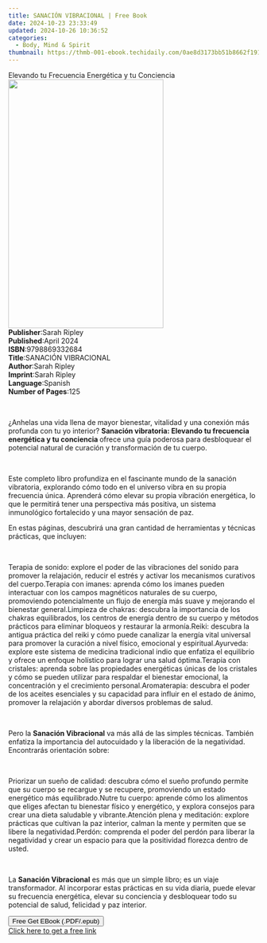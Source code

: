 ```yaml
---
title: SANACIÓN VIBRACIONAL | Free Book
date: 2024-10-23 23:33:49
updated: 2024-10-26 10:36:52
categories:
  - Body, Mind & Spirit
thumbnail: https://thmb-001-ebook.techidaily.com/0ae8d3173bb51b8662f191bb6e3f7477d588b8f90544b8f32bb50cfa3a399867.jpg
---
```

<main id="book-container">
  <div class="flex flex-col">
    <div class="book-brief flex-1 py-6 px-4 sm:p-6 md:py-10 md:px-8">
      <!-- brief-->
      <div class="book-brief-main">
        Elevando tu Frecuencia Energética y tu Conciencia
      </div>
    </div>
    <div
      class="book-meta-info flex-1 grid gap-4 col-start-1 col-end-3 row-start-1 sm:mb-6 sm:grid-cols-4 lg:gap-6 lg:col-start-2 lg:row-end-6 lg:row-span-6 lg:mb-0"
    >
      <div
        class="book-meta-info-left place-content-center mt-4 p-4 text-sm leading-6 col-start-2 col-span-2 dark:text-slate-400"
      >
        <img
          class="w-full h-500 object-cover rounded-lg sm:h-255 sm:col-span-2 lg:col-span-full"
          src="https://img-001-ebook.techidaily.com/409be5750b8850f0650fec5624e39a194a078cc9222c4e0b10860ab78c81492a.jpg"
          alt=""
          width="312"
          height="500"
        />
      </div>
      <div
        class="book-meta-info-right mt-2 col-start-1 row-start-2 col-span-3 self-center"
      >
        <!-- meta data  -->
        <div class="flex flex-col px-4 md:px-8">
          <div class="flex-1">
            <strong>Publisher</strong>:<span class="px-2">Sarah Ripley</span>
          </div>
          <div class="flex-1">
            <strong>Published</strong>:<span class="px-2">April 2024</span>
          </div>
          <div class="flex-1">
            <strong>ISBN</strong>:<span class="px-2">9798869332684</span>
          </div>
          <div class="flex-1">
            <strong>Title</strong>:<span class="px-2"
              >SANACIÓN VIBRACIONAL</span
            >
          </div>
          <div class="flex-1">
            <strong>Author</strong>:<span class="px-2">Sarah Ripley</span>
          </div>
          <div class="flex-1">
            <strong>Imprint</strong>:<span class="px-2">Sarah Ripley</span>
          </div>
          <div class="flex-1">
            <strong>Language</strong>:<span class="px-2">Spanish</span>
          </div>
          <div class="flex-1">
            <strong>Number of Pages</strong>:<span class="px-2">125</span>
          </div>
        </div>
      </div>
    </div>
    <div class="book-description flex-1 py-6 px-4 sm:p-6 md:py-10 md:px-8">
      <div class="book-description-main">
        <div accordion-content="" id="description">
          <p><br /></p>
          <p>
            ¿Anhelas una vida llena de mayor bienestar, vitalidad y una conexión
            más profunda con tu yo interior?
            <strong
              >Sanación vibratoria: Elevando tu frecuencia energética y tu
              conciencia </strong
            >ofrece una guía poderosa para desbloquear el potencial natural de
            curación y transformación de tu cuerpo.
          </p>
          <p><br /></p>
          <p>
            Este completo libro profundiza en el fascinante mundo de la sanación
            vibratoria, explorando cómo todo en el universo vibra en su propia
            frecuencia única. Aprenderá cómo elevar su propia vibración
            energética, lo que le permitirá tener una perspectiva más positiva,
            un sistema inmunológico fortalecido y una mayor sensación de paz.
          </p>
          <p>
            En estas páginas, descubrirá una gran cantidad de herramientas y
            técnicas prácticas, que incluyen:
          </p>
          <p><br /></p>
          Terapia de sonido: explore el poder de las vibraciones del sonido para
          promover la relajación, reducir el estrés y activar los mecanismos
          curativos del cuerpo.Terapia con imanes: aprenda cómo los imanes
          pueden interactuar con los campos magnéticos naturales de su cuerpo,
          promoviendo potencialmente un flujo de energía más suave y mejorando
          el bienestar general.Limpieza de chakras: descubra la importancia de
          los chakras equilibrados, los centros de energía dentro de su cuerpo y
          métodos prácticos para eliminar bloqueos y restaurar la armonía.Reiki:
          descubra la antigua práctica del reiki y cómo puede canalizar la
          energía vital universal para promover la curación a nivel físico,
          emocional y espiritual.Ayurveda: explore este sistema de medicina
          tradicional indio que enfatiza el equilibrio y ofrece un enfoque
          holístico para lograr una salud óptima.Terapia con cristales: aprenda
          sobre las propiedades energéticas únicas de los cristales y cómo se
          pueden utilizar para respaldar el bienestar emocional, la
          concentración y el crecimiento personal.Aromaterapia: descubra el
          poder de los aceites esenciales y su capacidad para influir en el
          estado de ánimo, promover la relajación y abordar diversos problemas
          de salud.
          <p><br /></p>
          <p>
            Pero la <strong>Sanación Vibracional</strong> va más allá de las
            simples técnicas. También enfatiza la importancia del autocuidado y
            la liberación de la negatividad. Encontrarás orientación sobre:
          </p>
          <p><br /></p>
          Priorizar un sueño de calidad: descubra cómo el sueño profundo permite
          que su cuerpo se recargue y se recupere, promoviendo un estado
          energético más equilibrado.Nutre tu cuerpo: aprende cómo los alimentos
          que eliges afectan tu bienestar físico y energético, y explora
          consejos para crear una dieta saludable y vibrante.Atención plena y
          meditación: explore prácticas que cultivan la paz interior, calman la
          mente y permiten que se libere la negatividad.Perdón: comprenda el
          poder del perdón para liberar la negatividad y crear un espacio para
          que la positividad florezca dentro de usted.
          <p><br /></p>
          <p>
            La <strong>Sanación Vibracional</strong> es más que un simple libro;
            es un viaje transformador. Al incorporar estas prácticas en su vida
            diaria, puede elevar su frecuencia energética, elevar su conciencia
            y desbloquear todo su potencial de salud, felicidad y paz interior.
          </p>
        </div>
        <div class="accordion-fader"></div>
      </div>
    </div>
    <div class="book-excerpts flex-1 py-6 px-4 sm:p-6 md:py-10 md:px-8"></div>
    <div
      class="book-about-author flex-1 py-6 px-4 sm:p-6 md:py-10 md:px-8"
    ></div>
    <div class="book-free-get flex-1 py-6 px-4 sm:p-6 md:py-10 md:px-8">
      <button
        id="btn-free-get"
        class="bg-blue-500 hover:bg-blue-700 text-white font-bold py-2 px-4 rounded"
      >
        Free Get EBook (.PDF/.epub)
      </button>
      <div id="countdown-display" class="px-2 text-lg mt-2"></div>
      <a
        id="free-link"
        class="hidden bg-blue-500 hover:bg-blue-700 text-white font-bold py-2 px-4 rounded"
        href="https://www.ebooks.com/en-us/book/211329475/sanaci-n-vibracional/sarah-ripley/"
        target="_blank"
        >Click here to get a free link</a
      >
    </div>
    <script>
      let countdownTime = 0;
      let countdownInterval = null;
      document
        .getElementById('btn-free-get')
        .addEventListener('click', startCountdown);
      function startCountdown() {
        countdownTime = new Date().getTime() + 60000 * 3;
        countdownInterval = setInterval(updateCountdown, 1000);
        document.getElementById('btn-free-get').disabled = true;
        document
          .getElementById('btn-free-get')
          .classList.add('bg-gray-500', 'cursor-not-allowed');
      }
      function updateCountdown() {
        let currentTime = new Date().getTime();
        let timeLeft = countdownTime - currentTime;
        let secondsLeft = Math.floor(timeLeft / 1000);
        document.getElementById('countdown-display').innerHTML =
          `Remaining time: ${secondsLeft} seconds.`;
        if (secondsLeft <= 0) {
          clearInterval(countdownInterval);
          document.getElementById('btn-free-get').classList.add('hidden');
          document.getElementById('free-link').classList.remove('hidden');
          document.getElementById('countdown-display').innerHTML = '';
        }
      }
    </script>
  </div>
</main>
